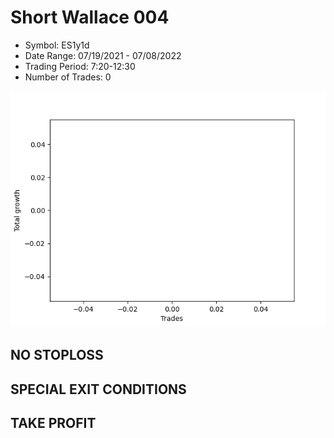 # Short Wallace 004 
- Symbol: ES1y1d
- Date Range: 07/19/2021 - 07/08/2022
- Trading Period: 7:20-12:30
- Number of Trades: 0

![Plot](ShortWallace004ES1y1d.png)
## NO STOPLOSS









## SPECIAL EXIT CONDITIONS 


## TAKE PROFIT









